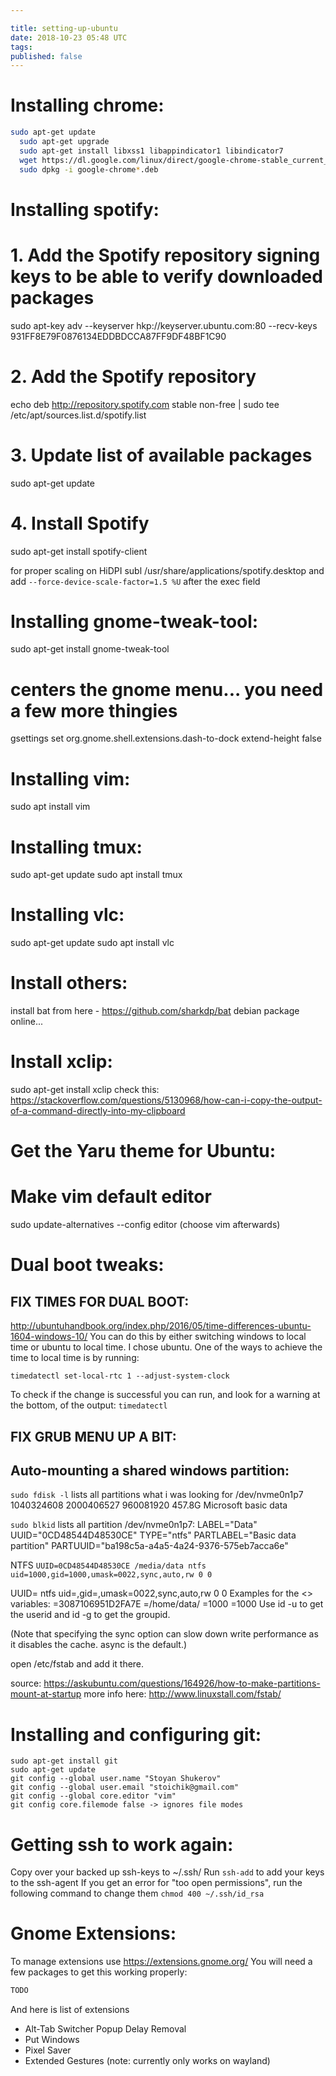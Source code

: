 ```yaml
---

title: setting-up-ubuntu
date: 2018-10-23 05:48 UTC
tags: 
published: false
---
```


# Installing chrome:
    
  ```bash
  sudo apt-get update
    sudo apt-get upgrade
    sudo apt-get install libxss1 libappindicator1 libindicator7
    wget https://dl.google.com/linux/direct/google-chrome-stable_current_amd64.deb
    sudo dpkg -i google-chrome*.deb
  ```

# Installing spotify:
  # 1. Add the Spotify repository signing keys to be able to verify downloaded packages
  sudo apt-key adv --keyserver hkp://keyserver.ubuntu.com:80 --recv-keys 931FF8E79F0876134EDDBDCCA87FF9DF48BF1C90

  # 2. Add the Spotify repository
  echo deb http://repository.spotify.com stable non-free | sudo tee /etc/apt/sources.list.d/spotify.list

  # 3. Update list of available packages
  sudo apt-get update

  # 4. Install Spotify
  sudo apt-get install spotify-client

  for proper scaling on HiDPI
  subl /usr/share/applications/spotify.desktop  and add `--force-device-scale-factor=1.5 %U` after the exec field

# Installing gnome-tweak-tool:
  sudo apt-get install gnome-tweak-tool
  # centers the gnome menu... you need a few more thingies
  gsettings set org.gnome.shell.extensions.dash-to-dock extend-height false

# Installing vim:
  sudo apt install vim

# Installing tmux:
  sudo apt-get update
  sudo apt install tmux

# Installing vlc:
  sudo apt-get update
  sudo apt install vlc

# Install others:
  install bat from here - https://github.com/sharkdp/bat
  debian package online...

# Install xclip:
  sudo apt-get install xclip
  check this: https://stackoverflow.com/questions/5130968/how-can-i-copy-the-output-of-a-command-directly-into-my-clipboard

# Get the Yaru theme for Ubuntu:

# Make vim default editor
sudo update-alternatives --config editor (choose vim afterwards)
# Dual boot tweaks:
##  FIX TIMES FOR DUAL BOOT:
  http://ubuntuhandbook.org/index.php/2016/05/time-differences-ubuntu-1604-windows-10/
  You can do this by either switching windows to local time or ubuntu to local time. I chose ubuntu. One of the ways
  to achieve the time to local time is by running:

  `timedatectl set-local-rtc 1 --adjust-system-clock`

  To check if the change is successful you can run, and look for a warning at the bottom, of the output:
  `timedatectl`

##  FIX GRUB MENU UP A BIT:

## Auto-mounting a shared windows partition:
  `sudo fdisk -l` lists all partitions
  what i was looking for
  /dev/nvme0n1p7 1040324608 2000406527 960081920 457.8G Microsoft basic data

  `sudo blkid` lists all partition 
  /dev/nvme0n1p7: LABEL="Data" UUID="0CD48544D48530CE" TYPE="ntfs" PARTLABEL="Basic data partition" PARTUUID="ba198c5a-a4a5-4a24-9376-575eb7acca6e"

  NTFS
  `UUID=0CD48544D48530CE /media/data ntfs uid=1000,gid=1000,umask=0022,sync,auto,rw 0 0`

  UUID=<uuid> <pathtomount> ntfs uid=<userid>,gid=<groupid>,umask=0022,sync,auto,rw 0 0
  Examples for the <> variables:
  <uuid>=3087106951D2FA7E
  <pathtomount>=/home/data/
  <userid>=1000
  <groupid>=1000
  Use id -u <username> to get the userid and id -g <username> to get the groupid.

  (Note that specifying the sync option can slow down write performance as it disables the cache. async is the default.)

  open /etc/fstab and add it there. 

  source: https://askubuntu.com/questions/164926/how-to-make-partitions-mount-at-startup
  more info here:
  http://www.linuxstall.com/fstab/


# Installing and configuring git:
    sudo apt-get install git
    sudo apt-get update
    git config --global user.name "Stoyan Shukerov"
    git config --global user.email "stoichik@gmail.com"
    git config --global core.editor "vim"
    git config core.filemode false -> ignores file modes

# Getting ssh to work again:
  Copy over your backed up ssh-keys to ~/.ssh/
  Run `ssh-add` to add your keys to the ssh-agent
  If you get an error for "too open permissions", run the following command to change them
  `chmod 400 ~/.ssh/id_rsa`

# Gnome Extensions:
To manage extensions use https://extensions.gnome.org/
You will need a few packages to get this working properly:
```bash
TODO
```
And here is list of extensions
* Alt-Tab Switcher Popup Delay Removal  
* Put Windows
* Pixel Saver
* Extended Gestures (note: currently only works on wayland)
